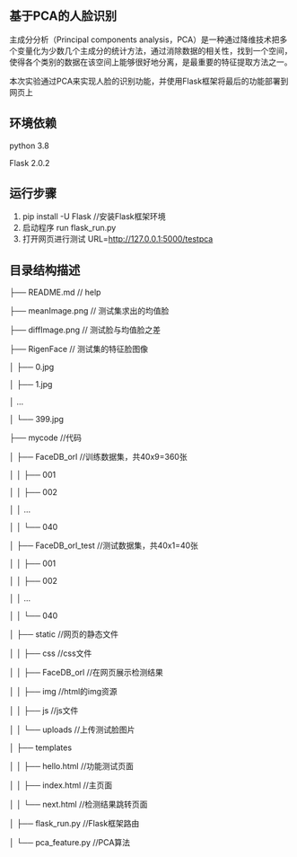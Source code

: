 ## 基于PCA的人脸识别
主成分分析（Principal components analysis，PCA）是一种通过降维技术把多个变量化为少数几个主成分的统计方法，通过消除数据的相关性，找到一个空间，使得各个类别的数据在该空间上能够很好地分离，是最重要的特征提取方法之一。

本次实验通过PCA来实现人脸的识别功能，并使用Flask框架将最后的功能部署到网页上

## 环境依赖
python 3.8

Flask 2.0.2

## 运行步骤
1. pip install -U Flask  //安装Flask框架环境
2. 启动程序
    run flask_run.py
3. 打开网页进行测试
   URL=http://127.0.0.1:5000/testpca

## 目录结构描述
├── README.md                   // help

├── meanImage.png               // 测试集求出的均值脸

├── diffImage.png               // 测试脸与均值脸之差

├── RigenFace                   // 测试集的特征脸图像

│   ├── 0.jpg

│   ├── 1.jpg

│   …

│   └── 399.jpg            

├── mycode                      //代码

│   ├── FaceDB_orl              //训练数据集，共40x9=360张

│   │   ├── 001

│   │   ├── 002

│   │   …

│   │   └── 040

│   ├── FaceDB_orl_test         //测试数据集，共40x1=40张

│   │   ├── 001

│   │   ├── 002

│   │   …

│   │   └── 040

│   ├── static                  //网页的静态文件

│   │   ├── css                 //css文件

│   │   ├── FaceDB_orl          //在网页展示检测结果

│   │   ├── img                 //html的img资源

│   │   ├── js                  //js文件

│   │   └── uploads             //上传测试脸图片

│   ├── templates  

│   │   ├── hello.html          //功能测试页面

│   │   ├── index.html          //主页面

│   │   └── next.html           //检测结果跳转页面

│   ├── flask_run.py            //Flask框架路由

│   └── pca_feature.py          //PCA算法
